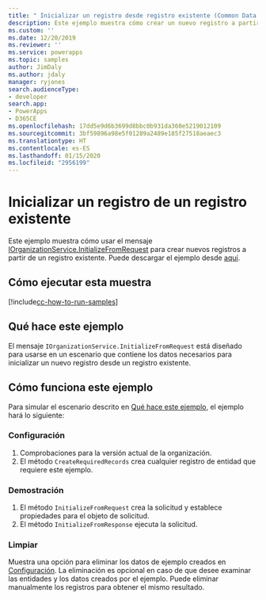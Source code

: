 ```yaml
---
title: " Inicializar un registro desde registro existente (Common Data Service) | Microsoft Docs"
description: Este ejemplo muestra cómo crear un nuevo registro a partir de un registro existente.
ms.custom: ''
ms.date: 12/20/2019
ms.reviewer: ''
ms.service: powerapps
ms.topic: samples
author: JimDaly
ms.author: jdaly
manager: ryjones
search.audienceType:
- developer
search.app:
- PowerApps
- D365CE
ms.openlocfilehash: 17dd5e9d6b3699d8bbc0b931da360e5219012109
ms.sourcegitcommit: 3bf59896a98e5f01289a2489e185f27518aeaec3
ms.translationtype: HT
ms.contentlocale: es-ES
ms.lasthandoff: 01/15/2020
ms.locfileid: "2956199"
---
```

# <a name="initialize-a-record-from-existing-record"></a>Inicializar un registro de un registro existente

Este ejemplo muestra cómo usar el mensaje [IOrganizationService.InitializeFromRequest](https://docs.microsoft.com/dotnet/api/microsoft.crm.sdk.messages.initializefromrequest?view=dynamics-general-ce-9) para crear nuevos registros a partir de un registro existente. Puede descargar el ejemplo desde [aquí](https://github.com/microsoft/PowerApps-Samples/tree/master/cds/orgsvc/C%23/InitializeRecordFromExisting).

## <a name="how-to-run-this-sample"></a>Cómo ejecutar esta muestra

[!include[cc-how-to-run-samples](../../includes/cc-how-to-run-samples.md)]

## <a name="what-this-sample-does"></a>Qué hace este ejemplo

El mensaje `IOrganizationService.InitializeFromRequest` está diseñado para usarse en un escenario que contiene los datos necesarios para inicializar un nuevo registro desde un registro existente.

## <a name="how-this-sample-works"></a>Cómo funciona este ejemplo

Para simular el escenario descrito en [Qué hace este ejemplo](#what-this-sample-does), el ejemplo hará lo siguiente:

### <a name="setup"></a>Configuración

1. Comprobaciones para la versión actual de la organización.
2. El método `CreateRequiredRecords` crea cualquier registro de entidad que requiere este ejemplo.


### <a name="demonstrate"></a>Demostración

1. El método `InitializeFromRequest` crea la solicitud y establece propiedades para el objeto de solicitud. 
2. El método `InitializeFromResponse` ejecuta la solicitud.


### <a name="clean-up"></a>Limpiar

Muestra una opción para eliminar los datos de ejemplo creados en [Configuración](#setup). La eliminación es opcional en caso de que desee examinar las entidades y los datos creados por el ejemplo. Puede eliminar manualmente los registros para obtener el mismo resultado.

